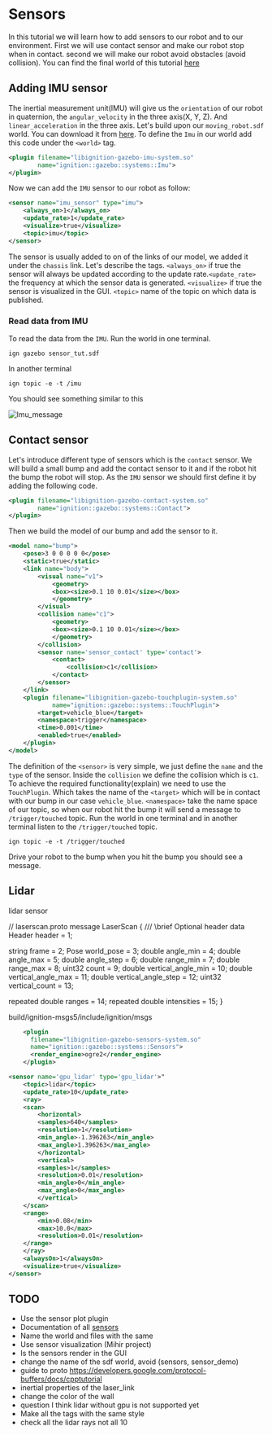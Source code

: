 # Sensors

In this tutorial we will learn how to add sensors to our robot and to our environment.
First we will use contact sensor and make our robot stop when in contact.
second we will make our robot avoid obstacles (avoid collision).
You can find the final world of this tutorial [here](sensor_tut)

## Adding IMU sensor

The inertial measurement unit(IMU) will give us the `orientation` of our robot in quaternion, the `angular_velocity` in the three axis(X, Y, Z). And `linear_acceleration` in the three axis. Let's build upon our `moving_robot.sdf` world. You can download it from [here](moving_robot.sdf). To define the `Imu` in our world add this code under the `<world>` tag.

```xml
<plugin filename="libignition-gazebo-imu-system.so"
        name="ignition::gazebo::systems::Imu">
</plugin>
```

Now we can add the `IMU` sensor to our robot as follow:

```xml
<sensor name="imu_sensor" type="imu">
    <always_on>1</always_on>
    <update_rate>1</update_rate>
    <visualize>true</visualize>
    <topic>imu</topic>
</sensor>
```

The sensor is usually added to on of the links of our model, we added it under the `chassis` link. Let's describe the tags. `<always_on>` if true the sensor will always be updated according to the update rate.`<update_rate>` the frequency at which the sensor data is generated. `<visualize>` if true the sensor is visualized in the GUI. `<topic>` name of the topic on which data is published.

### Read data from IMU

To read the data from the `IMU`. Run the world in one terminal.

`ign gazebo sensor_tut.sdf`

In another terminal

`ign topic -e -t /imu`

You should see something similar to this

![Imu_message]()

## Contact sensor

Let's introduce different type of sensors which is the `contact` sensor. We will build a small bump and add the contact sensor to it and if the robot hit the bump the robot will stop. As the `IMU` sensor we should first define it by adding the following code.

```xml
<plugin filename="libignition-gazebo-contact-system.so"
        name="ignition::gazebo::systems::Contact">
</plugin>
```

Then we build the model of our bump and add the sensor to it.

```xml
<model name="bump">
    <pose>3 0 0 0 0 0</pose>
    <static>true</static>
    <link name="body">
        <visual name="v1">
            <geometry>
            <box><size>0.1 10 0.01</size></box>
            </geometry>
        </visual>
        <collision name="c1">
            <geometry>
            <box><size>0.1 10 0.01</size></box>
            </geometry>
        </collision>
        <sensor name='sensor_contact' type='contact'>
            <contact>
                <collision>c1</collision>
            </contact>
        </sensor>
    </link>
    <plugin filename="libignition-gazebo-touchplugin-system.so"
            name="ignition::gazebo::systems::TouchPlugin">
        <target>vehicle_blue</target>
        <namespace>trigger</namespace>
        <time>0.001</time>
        <enabled>true</enabled>
    </plugin>
</model>
```

The definition of the `<sensor>` is very simple, we just define the `name` and the `type` of the sensor. Inside the `collision` we define the collision which is `c1`. To achieve the required functionality(explain) we need to use the `TouchPlugin`. Which takes the name of the `<target>` which will be in contact with our bump in our case `vehicle_blue`. `<namespace>` take the name space of our topic, so when our robot hit the bump it will send a message to `/trigger/touched` topic. Run the world in one terminal and in another terminal listen to the `/trigger/touched` topic.

`ign topic -e -t /trigger/touched`

Drive your robot to the bump when you hit the bump you should see a message.

## Lidar

lidar sensor

// laserscan.proto
message LaserScan
{
  /// \brief Optional header data
  Header header              = 1;

  string frame               = 2;
  Pose world_pose            = 3;
  double angle_min           = 4;
  double angle_max           = 5;
  double angle_step          = 6;
  double range_min           = 7;
  double range_max           = 8;
  uint32 count               = 9;
  double vertical_angle_min  = 10;
  double vertical_angle_max  = 11;
  double vertical_angle_step = 12;
  uint32 vertical_count      = 13;

  repeated double ranges              = 14;
  repeated double intensities         = 15;
}

build/ignition-msgs5/include/ignition/msgs


```xml
    <plugin
      filename="libignition-gazebo-sensors-system.so"
      name="ignition::gazebo::systems::Sensors">
      <render_engine>ogre2</render_engine>
    </plugin>
```

```xml
<sensor name='gpu_lidar' type='gpu_lidar'>"
    <topic>lidar</topic>
    <update_rate>10</update_rate>
    <ray>
    <scan>
        <horizontal>
        <samples>640</samples>
        <resolution>1</resolution>
        <min_angle>-1.396263</min_angle>
        <max_angle>1.396263</max_angle>
        </horizontal>
        <vertical>
        <samples>1</samples>
        <resolution>0.01</resolution>
        <min_angle>0</min_angle>
        <max_angle>0</max_angle>
        </vertical>
    </scan>
    <range>
        <min>0.08</min>
        <max>10.0</max>
        <resolution>0.01</resolution>
    </range>
    </ray>
    <alwaysOn>1</alwaysOn>
    <visualize>true</visualize>
</sensor>
```

## TODO

* Use the sensor plot plugin
* Documentation of all [sensors](http://sdformat.org/spec?ver=1.7&elem=sensor)
* Name the world and files with the same
* Use sensor visualization (Mihir project)
* Is the sensors render in the GUI
* change the name of the sdf world, avoid (sensors, sensor_demo)
* guide to proto https://developers.google.com/protocol-buffers/docs/cpptutorial
* inertial properties of the laser_link
* change the color of the wall
* question I think lidar without gpu is not supported yet
* Make all the tags with the same style
* check all the lidar rays not all 10